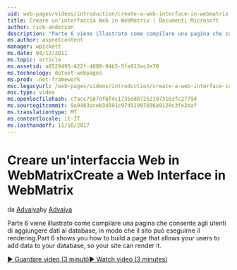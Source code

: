 ```yaml
---
uid: web-pages/videos/introduction/create-a-web-interface-in-webmatrix
title: Creare un'interfaccia Web in WebMatrix | Documenti Microsoft
author: rick-anderson
description: "Parte 6 viene illustrato come compilare una pagina che consente agli utenti di aggiungere dati al database, in modo che il sito può eseguirne il rendering."
ms.author: aspnetcontent
manager: wpickett
ms.date: 04/12/2011
ms.topic: article
ms.assetid: a0529495-422f-4008-94b5-5fa913ac2e70
ms.technology: dotnet-webpages
ms.prod: .net-framework
msc.legacyurl: /web-pages/videos/introduction/create-a-web-interface-in-webmatrix
msc.type: video
ms.openlocfilehash: cfacc7587df6f4c1735dd872521973163fc27794
ms.sourcegitcommit: 9a9483aceb34591c97451997036a9120c3fe2baf
ms.translationtype: MT
ms.contentlocale: it-IT
ms.lasthandoff: 11/10/2017
---
```

<a name="create-a-web-interface-in-webmatrix"></a><span data-ttu-id="97dda-103">Creare un'interfaccia Web in WebMatrix</span><span class="sxs-lookup"><span data-stu-id="97dda-103">Create a Web Interface in WebMatrix</span></span>
====================
<span data-ttu-id="97dda-104">da [Advaiya](https://twitter.com/Advaiyasolns)</span><span class="sxs-lookup"><span data-stu-id="97dda-104">by [Advaiya](https://twitter.com/Advaiyasolns)</span></span>

<span data-ttu-id="97dda-105">Parte 6 viene illustrato come compilare una pagina che consente agli utenti di aggiungere dati al database, in modo che il sito può eseguirne il rendering.</span><span class="sxs-lookup"><span data-stu-id="97dda-105">Part 6 shows you how to build a page that allows your users to add data to your database, so your site can render it.</span></span>

[<span data-ttu-id="97dda-106">&#9654; Guardare video (3 minuti)</span><span class="sxs-lookup"><span data-stu-id="97dda-106">&#9654; Watch video (3 minutes)</span></span>](https://channel9.msdn.com/Blogs/ASP-NET-Site-Videos/create-a-web-interface-in-webmatrix)
